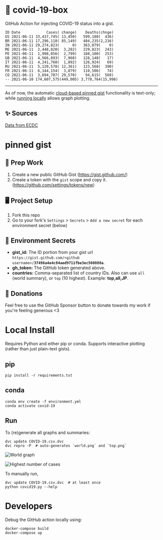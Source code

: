 # 🏥 covid-19-box

GitHub Action for injecting COVID-19 status into a gist.

```
ID Date            Cases( change)    Deaths(chnge)
US 2021-06-11 33,437,745( 13,450)   599,180(  436)
BR 2021-06-11 17,296,118( 85,149)   484,235(2,216)
IN 2021-06-11 29,274,823(      0)   363,079(    0)
ME 2021-06-11  2,448,820(  3,282)   229,823(  243)
PE 2021-06-11  1,998,056(  2,799)   188,100(  253)
GB 2021-06-11  4,566,893(  7,960)   128,148(   17)
IT 2021-06-11  4,241,760(  1,892)   126,924(   69)
RU 2021-06-11  5,120,578( 12,361)   123,568(  390)
FR 2021-06-11  6,144,154(  3,879)   110,506(   74)
CO 2021-06-11  3,694,707( 29,570)    94,615(  569)
-- 2021-06-10 174,607,575(449,005) 3,778,764(15,996)
```

---

As of now, the automatic [cloud-based pinned gist](#pinned-gist) functionality is text-only;
while [running locally](#local-install) allows graph plotting.

## ✨ Sources

[Data from ECDC](https://www.ecdc.europa.eu/en/publications-data/download-todays-data-geographic-distribution-covid-19-cases-worldwide)

# pinned gist

## 🎒 Prep Work
1. Create a new public GitHub Gist (https://gist.github.com/)
1. Create a token with the `gist` scope and copy it. (https://github.com/settings/tokens/new)

## 🖥 Project Setup
1. Fork this repo
1. Go to your fork's `Settings` > `Secrets` > `Add a new secret` for each environment secret (below)

## 🤫 Environment Secrets
- **gist_id:** The ID portion from your gist url `https://gist.github.com/<github username>/`**`37496a4e4c84aed9711fbe3ec560888a`**.
- **gh_token:** The GitHub token generated above.
- **countries:** Comma-separated list of country IDs. Also can use `all` (world summary), or `top` (10 highest). Example: **top,all,JP**.

## 💸 Donations

Feel free to use the GitHub Sponsor button to donate towards my work if you're feeling generous <3

# Local Install

Requires Python and either pip or conda. Supports interactive plotting (rather than just plain-text gists).

## pip

```
pip install -r requirements.txt
```

## conda

```
conda env create -f environment.yml
conda activate covid-19
```

## Run

To (re)generate all graphs and summaries:

```
dvc update COVID-19.csv.dvc
dvc repro -P  # auto-generates `world.png` and `top.png`
```

![World graph](world.png)

![Highest number of cases](top.png)

To manually run,

```
dvc update COVID-19.csv.dvc  # at least once
python covid19.py --help
```

# Developers

Debug the GitHub action locally using:

```
docker-compose build
docker-compose up
```

